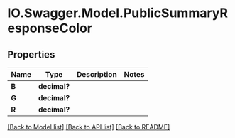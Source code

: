 # IO.Swagger.Model.PublicSummaryResponseColor
## Properties

Name | Type | Description | Notes
------------ | ------------- | ------------- | -------------
**B** | **decimal?** |  | 
**G** | **decimal?** |  | 
**R** | **decimal?** |  | 

[[Back to Model list]](../README.md#documentation-for-models) [[Back to API list]](../README.md#documentation-for-api-endpoints) [[Back to README]](../README.md)

